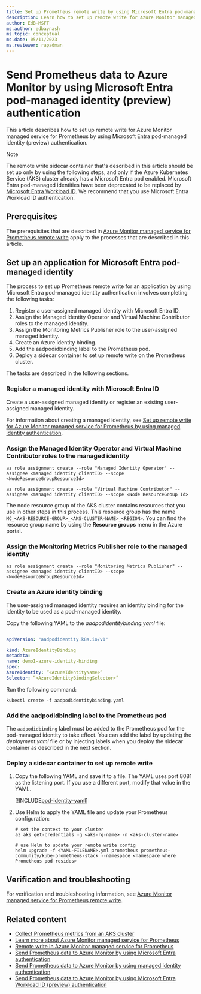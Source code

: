 ```yaml
---
title: Set up Prometheus remote write by using Microsoft Entra pod-managed identity authentication
description: Learn how to set up remote write for Azure Monitor managed service for Prometheus by using Microsoft Entra pod-managed identity (preview) authentication.
author: EdB-MSFT
ms.author: edbaynash
ms.topic: conceptual
ms.date: 05/11/2023
ms.reviewer: rapadman
---
```


# Send Prometheus data to Azure Monitor by using Microsoft Entra pod-managed identity (preview) authentication

This article describes how to set up remote write for Azure Monitor managed service for Prometheus by using Microsoft Entra pod-managed identity (preview) authentication.

> [!NOTE]
> The remote write sidecar container that's described in this article should be set up only by using the following steps, and only if the Azure Kubernetes Service (AKS) cluster already has a Microsoft Entra pod enabled. Microsoft Entra pod-managed identities have been deprecated to be replaced by [Microsoft Entra Workload ID](/azure/active-directory/workload-identities/workload-identities-overview). We recommend that you use Microsoft Entra Workload ID authentication.

## Prerequisites

The prerequisites that are described in [Azure Monitor managed service for Prometheus remote write](prometheus-remote-write.md#prerequisites) apply to the processes that are described in this article.

## Set up an application for Microsoft Entra pod-managed identity

The process to set up Prometheus remote write for an application by using Microsoft Entra pod-managed identity authentication involves completing the following tasks:

1. Register a user-assigned managed identity with Microsoft Entra ID.
1. Assign the Managed Identity Operator and Virtual Machine Contributor roles to the managed identity.
1. Assign the Monitoring Metrics Publisher role to the user-assigned managed identity.
1. Create an Azure identity binding.
1. Add the aadpodidbinding label to the Prometheus pod.
1. Deploy a sidecar container to set up remote write on the Prometheus cluster.

The tasks are described in the following sections.

### Register a managed identity with Microsoft Entra ID

Create a user-assigned managed identity or register an existing user-assigned managed identity.

For information about creating a managed identity, see [Set up remote write for Azure Monitor managed service for Prometheus by using managed identity authentication](./prometheus-remote-write-managed-identity.md#get-the-client-id-of-the-user-assigned-managed-identity).

### Assign the Managed Identity Operator and Virtual Machine Contributor roles to the managed identity

```azurecli
az role assignment create --role "Managed Identity Operator" --assignee <managed identity clientID> --scope <NodeResourceGroupResourceId> 
          
az role assignment create --role "Virtual Machine Contributor" --assignee <managed identity clientID> --scope <Node ResourceGroup Id> 
```  

The node resource group of the AKS cluster contains resources that you use in other steps in this process. This resource group has the name `MC_<AKS-RESOURCE-GROUP>_<AKS-CLUSTER-NAME>_<REGION>`. You can find the resource group name by using the **Resource groups** menu in the Azure portal.

### Assign the Monitoring Metrics Publisher role to the managed identity

```azurecli
az role assignment create --role "Monitoring Metrics Publisher" --assignee <managed identity clientID> --scope <NodeResourceGroupResourceId> 
```

### Create an Azure identity binding

The user-assigned managed identity requires an identity binding for the identity to be used as a pod-managed identity.

Copy the following YAML to the *aadpodidentitybinding.yaml* file:

```yaml

apiVersion: "aadpodidentity.k8s.io/v1" 

kind: AzureIdentityBinding 
metadata: 
name: demo1-azure-identity-binding 
spec: 
AzureIdentity: “<AzureIdentityName>” 
Selector: “<AzureIdentityBindingSelector>” 
```

Run the following command:

```azurecli
kubectl create -f aadpodidentitybinding.yaml 
```

### Add the aadpodidbinding label to the Prometheus pod

The `aadpodidbinding` label must be added to the Prometheus pod for the pod-managed identity to take effect. You can add the label by updating the *deployment.yaml* file or by injecting labels when you deploy the sidecar container as described in the next section.

### Deploy a sidecar container to set up remote write

1. Copy the following YAML and save it to a file. The YAML uses port 8081 as the listening port. If you use a different port, modify that value in the YAML.

   [!INCLUDE[pod-identity-yaml](../includes/prometheus-sidecar-remote-write-pod-identity-yaml.md)]

1. Use Helm to apply the YAML file and update your Prometheus configuration:  

   ```azurecli
   # set the context to your cluster 
   az aks get-credentials -g <aks-rg-name> -n <aks-cluster-name>

   # use Helm to update your remote write config 
   helm upgrade -f <YAML-FILENAME>.yml prometheus prometheus-community/kube-prometheus-stack --namespace <namespace where Prometheus pod resides>
   ```

## Verification and troubleshooting

For verification and troubleshooting information, see [Azure Monitor managed service for Prometheus remote write](prometheus-remote-write.md#verify-remote-write-is-working-correctly).

## Related content

- [Collect Prometheus metrics from an AKS cluster](../containers/kubernetes-monitoring-enable.md#enable-prometheus-and-grafana)
- [Learn more about Azure Monitor managed service for Prometheus](../essentials/prometheus-metrics-overview.md)
- [Remote write in Azure Monitor managed service for Prometheus](prometheus-remote-write.md)
- [Send Prometheus data to Azure Monitor by using Microsoft Entra authentication](./prometheus-remote-write-active-directory.md)
- [Send Prometheus data to Azure Monitor by using managed identity authentication](./prometheus-remote-write-managed-identity.md)
- [Send Prometheus data to Azure Monitor by using Microsoft Entra Workload ID (preview) authentication](./prometheus-remote-write-azure-workload-identity.md)
